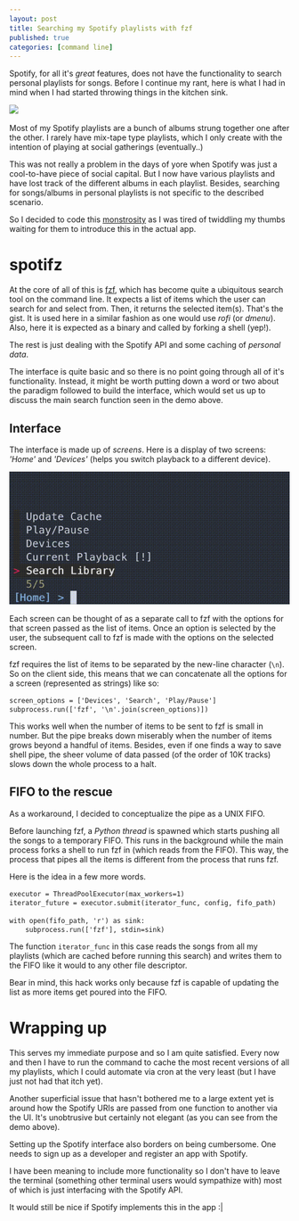 ```yaml
---
layout: post
title: Searching my Spotify playlists with fzf
published: true
categories: [command line]
---
```


Spotify, for all it's _great_ features, does not have the functionality to
search personal playlists for songs. Before I continue my rant, here is what I
had in mind when I had started throwing things in the kitchen sink.

![](/images/search_demo.gif)

Most of my Spotify playlists are a bunch of albums strung together one after the
other. I rarely have mix-tape type playlists, which I only create with the
intention of playing at social gatherings (eventually..)

This was not really a problem in the days of yore when Spotify was just a
cool-to-have piece of social capital. But I now have various playlists and have
lost track of the different albums in each playlist. Besides, searching for
songs/albums in personal playlists is not specific to the described scenario.

So I decided to code this [monstrosity](https://github.com/junkmechanic/spotifz)
as I was tired of twiddling my thumbs waiting for them to introduce this in
the actual app.

# spotifz

At the core of all of this is [fzf](https://github.com/junegunn/fzf), which has
become quite a ubiquitous search tool on the command line.  It expects a list of
items which the user can search for and select from. Then, it returns the
selected item(s). That's the gist. It is used here in a similar fashion as one
would use _rofi_ (or _dmenu_). Also, here it is expected as a binary and called
by forking a shell (yep!).

The rest is just dealing with the Spotify API and some caching of _personal
data_.

The interface is quite basic and so there is no point going through all of it's
functionality. Instead, it might be worth putting down a word or two about the
paradigm followed to build the interface, which would set us up to discuss the
main search function seen in the demo above.

## Interface

The interface is made up of *screens*. Here is a display of two screens:
_'Home'_ and _'Devices'_ (helps you switch playback to a different device).

![](/images/screens.gif)

Each screen can be thought of as a separate call to fzf with the options for
that screen passed as the list of items. Once an option is selected by the
user, the subsequent call to fzf is made with the options on the selected
screen.

fzf requires the list of items to be separated by the new-line character (`\n`).
So on the client side, this means that we can concatenate all the options for a
screen (represented as strings) like so:

    screen_options = ['Devices', 'Search', 'Play/Pause']
    subprocess.run(['fzf', '\n'.join(screen_options)])

This works well when the number of items to be sent to fzf is small in number.
But the pipe breaks down miserably when the number of items grows beyond a
handful of items. Besides, even if one finds a way to save shell pipe, the sheer
volume of data passed (of the order of 10K tracks) slows down the whole process
to a halt.

## FIFO to the rescue

As a workaround, I decided to conceptualize the pipe as a UNIX FIFO.

Before launching fzf, a _Python thread_ is spawned which starts pushing all the
songs to a temporary FIFO. This runs in the background while the main process
forks a shell to run fzf in (which reads from the FIFO). This way, the process
that pipes all the items is different from the process that runs fzf.

Here is the idea in a few more words.

    executor = ThreadPoolExecutor(max_workers=1)
    iterator_future = executor.submit(iterator_func, config, fifo_path)

    with open(fifo_path, 'r') as sink:
        subprocess.run(['fzf'], stdin=sink)

The function `iterator_func` in this case reads the songs from all my playlists
(which are cached before running this search) and writes them to the FIFO like
it would to any other file descriptor.

Bear in mind, this hack works only because fzf is capable of updating the list
as more items get poured into the FIFO.

# Wrapping up

This serves my immediate purpose and so I am quite satisfied. Every now and then
I have to run the command to cache the most recent versions of all my playlists,
which I could automate via cron at the very least (but I have just not had that
itch yet).

Another superficial issue that hasn't bothered me to a large extent yet is
around how the Spotify URIs are passed from one function to another via the UI.
It's unobtrusive but certainly not elegant (as you can see from the demo above).

Setting up the Spotify interface also borders on being cumbersome. One needs to
sign up as a developer and register an app with Spotify.

I have been meaning to include more functionality so I don't have to leave the
terminal (something other terminal users would sympathize with) most of which is
just interfacing with the Spotify API.

It would still be nice if Spotify implements this in the app :\|
